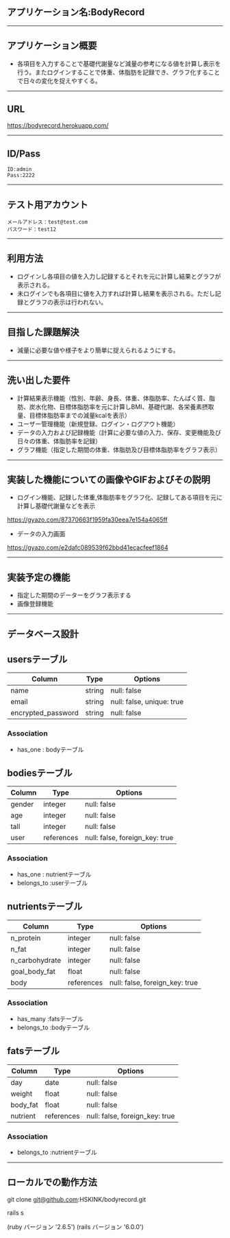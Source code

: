 ## アプリケーション名:BodyRecord
---
## アプリケーション概要
- 各項目を入力することで基礎代謝量など減量の参考になる値を計算し表示を行う。またログインすることで体重、体脂肪を記録でき、グラフ化することで日々の変化を捉えやすくる。
---
## URL
  https://bodyrecord.herokuapp.com/

---
## ID/Pass
    ID:admin  
    Pass:2222
---
## テスト用アカウント
    メールアドレス：test@test.com
    パスワード：test12
---
## 利用方法
- ログインし各項目の値を入力し記録するとそれを元に計算し結果とグラフが表示される。
- 未ログインでも各項目に値を入力すれば計算し結果を表示される。ただし記録とグラフの表示は行われない。
---
## 目指した課題解決
- 減量に必要な値や様子をより簡単に捉えられるようにする。
---
## 洗い出した要件
- 計算結果表示機能（性別、年齢、身長、体重、体脂肪率、たんぱく質、脂肪、炭水化物、目標体脂肪率を元に計算しBMI、基礎代謝、各栄養素摂取量、目標体脂肪率までの減量kcalを表示）
- ユーザー管理機能（新規登録、ログイン・ログアウト機能）
- データの入力および記録機能（計算に必要な値の入力、保存、変更機能及び日々の体重、体脂肪率を記録）
- グラフ機能（指定した期間の体重、体脂肪及び目標体脂肪率をグラフ表示）
---
## 実装した機能についての画像やGIFおよびその説明
- ログイン機能、記録した体重,体脂肪率をグラフ化、記録してある項目を元に計算し基礎代謝量などを表示 

https://gyazo.com/87370663f1959fa30eea7e154a4065ff
- データの入力画面 

https://gyazo.com/e2dafc089539f62bbd41ecacfeef1864

---
## 実装予定の機能
- 指定した期間のデーターをグラフ表示する
- 画像登録機能
---
## データベース設計
	
## usersテーブル

|Column             |Type   |Options                   |
|-------------------|-------|--------------------------|
|name               |string |null: false               |
|email              |string |null: false, unique: true |
|encrypted_password |string |null: false               |

### Association
- has_one : bodyテーブル


## bodiesテーブル

|Column |Type       |Options                        |
|-------|-----------|-------------------------------|
|gender |integer    |null: false                    |
|age    |integer    |null: false                    |
|tall   |integer    |null: false                    |
|user   |references |null: false, foreign_key: true |

### Association
- has_one : nutrientテーブル
- belongs_to :userテーブル


## nutrientsテーブル

|Column         |Type       |Options                        |
|---------------|-----------|-------------------------------|
|n_protein      |integer    |null: false                    |
|n_fat          |integer    |null: false                    |
|n_carbohydrate |integer    |null: false                    |
|goal_body_fat  |float      |null: false                    |
|body           |references |null: false, foreign_key: true |

### Association
- has_many :fatsテーブル
- belongs_to :bodyテーブル


## fatsテーブル

|Column   |Type       |Options                        |
|---------|-----------|-------------------------------|
|day      |date       |null: false                    |
|weight   |float      |null: false                    |
|body_fat |float      |null: false                    |
|nutrient |references |null: false, foreign_key: true |

### Association
- belongs_to :nutrientテーブル
---
## ローカルでの動作方法
git clone git@github.com:HSKINK/bodyrecord.git

rails s

(ruby バージョン '2.6.5') (rails バージョン '6.0.0')

